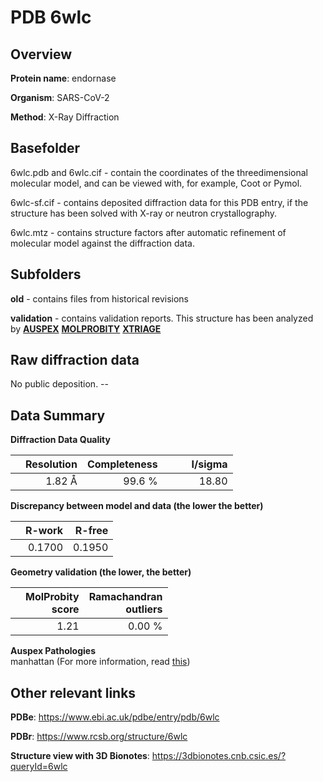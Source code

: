 # PDB 6wlc

## Overview

**Protein name**: endornase

**Organism**: SARS-CoV-2

**Method**: X-Ray Diffraction

## Basefolder

6wlc.pdb and 6wlc.cif - contain the coordinates of the threedimensional molecular model, and can be viewed with, for example, Coot or Pymol.

6wlc-sf.cif - contains deposited diffraction data for this PDB entry, if the structure has been solved with X-ray or neutron crystallography.

6wlc.mtz - contains structure factors after automatic refinement of molecular model against the diffraction data.

## Subfolders



**old** - contains files from historical revisions

**validation** - contains validation reports. This structure has been analyzed by [**AUSPEX**](https://github.com/thorn-lab/coronavirus_structural_task_force/tree/master/pdb/endornase/SARS-CoV-2/6wlc/validation/auspex)  [**MOLPROBITY**](https://github.com/thorn-lab/coronavirus_structural_task_force/tree/master/pdb/endornase/SARS-CoV-2/6wlc/validation/molprobity) [**XTRIAGE**](https://github.com/thorn-lab/coronavirus_structural_task_force/blob/master/pdb/endornase/SARS-CoV-2/6wlc/validation/Xtriage_output.log) 

## Raw diffraction data

No public deposition. --<br> 

## Data Summary
**Diffraction Data Quality**

|   | Resolution | Completeness| I/sigma |
|---|-------------:|----------------:|--------------:|
|   |1.82 Å|99.6  %|<img width=50/>18.80|

**Discrepancy between model and data (the lower the better)**

|   | **R-work**| **R-free**   
|---|-------------:|----------------:|           
||  0.1700|  0.1950|

**Geometry validation (the lower, the better)**

|   |**MolProbity<br>score**| **Ramachandran<br>outliers** 
|---|-------------:|----------------:|
||  1.21|  0.00 %|

**Auspex Pathologies**<br> manhattan (For more information, read [this](https://github.com/thorn-lab/coronavirus_structural_task_force/blob/master/pdb/endornase/SARS-CoV-2/6wlc/validation/auspex/6wlc_auspex_comments.txt))

 



## Other relevant links 
**PDBe**:  https://www.ebi.ac.uk/pdbe/entry/pdb/6wlc
 
**PDBr**: https://www.rcsb.org/structure/6wlc 

**Structure view with 3D Bionotes**: https://3dbionotes.cnb.csic.es/?queryId=6wlc

